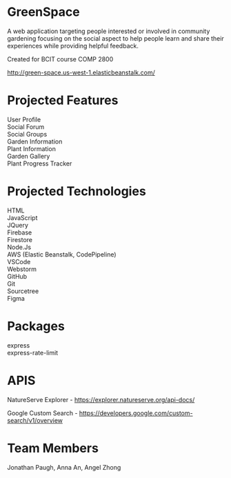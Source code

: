 # GreenSpace

A web application targeting people interested or involved in community gardening focusing on the social aspect to help people learn and share their experiences while providing helpful feedback.

Created for BCIT course COMP 2800

http://green-space.us-west-1.elasticbeanstalk.com/

# Projected Features

User Profile\
Social Forum\
Social Groups\
Garden Information\
Plant Information\
Garden Gallery\
Plant Progress Tracker

# Projected Technologies

HTML\
JavaScript\
JQuery\
Firebase\
Firestore\
Node.Js\
AWS (Elastic Beanstalk, CodePipeline)\
VSCode\
Webstorm\
GitHub\
Git\
Sourcetree\
Figma

# Packages

express\
express-rate-limit

# APIS

NatureServe Explorer - https://explorer.natureserve.org/api-docs/

Google Custom Search - https://developers.google.com/custom-search/v1/overview

# Team Members

Jonathan Paugh, Anna An, Angel Zhong
